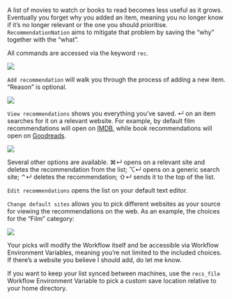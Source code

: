 A list of movies to watch or books to read becomes less useful as it grows. Eventually you forget why you added an item, meaning you no longer know if it’s no longer relevant or the one you should prioritise. `RecommendationNation` aims to mitigate that problem by saving the “why” together with the “what”.

All commands are accessed via the keyword `rec`.

![](https://i.imgur.com/0wKPqgv.png)

`Add recommendation` will walk you through the process of adding a new item. “Reason” is optional.

![](https://i.imgur.com/Ul4Zv0m.gif)

`View recommendations` shows you everything you’ve saved. ↵ on an item searches for it on a relevant website. For example, by default film recommendations will open on [IMDB](https://www.imdb.com/), while book recommendations will open on [Goodreads](https://www.goodreads.com/).

![](https://i.imgur.com/jf7Q4rY.png)

Several other options are available. ⌘↵ opens on a relevant site and deletes the recommendation from the list; ⌥↵ opens on a generic search site; ⌃↵ deletes the recommendation; ⇧↵ sends it to the top of the list.

`Edit recommendations` opens the list on your default text editor.

`Change default sites` allows you to pick different websites as your source for viewing the recommendations on the web. As an example, the choices for the “Film” category:

![](https://i.imgur.com/2XHlm8E.png)

Your picks will modify the Workflow itself and be accessible via Workflow Environment Variables, meaning you’re not limited to the included choices. If there’s a website you believe I should add, do let me know.

If you want to keep your list synced between machines, use the `recs_file` Workflow Environment Variable to pick a custom save location relative to your home directory.